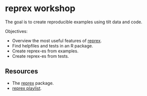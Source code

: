 # reprex workshop

The goal is to create reproducible examples using tilt data and code.

Objectives:

* Overview the most useful features of [reprex](https://reprex.tidyverse.org/).
* Find helpfiles and tests in an R package.
* Create reprex-es from examples.
* Create reprex-es from tests.

## Resources

- The [reprex](https://reprex.tidyverse.org) package.
- [reprex playlist](https://youtu.be/erv1yJaNID8?si=Nu0yubF-iljPOLLP).
